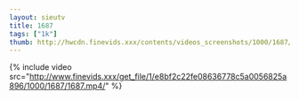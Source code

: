 ```yaml
--- 
layout: sieutv
title: 1687
tags: ["1k"]
thumb: http://hwcdn.finevids.xxx/contents/videos_screenshots/1000/1687/preview.mp4.jpg
---
```

{% include video src="http://www.finevids.xxx/get_file/1/e8bf2c22fe08636778c5a0056825a896/1000/1687/1687.mp4/" %} 
